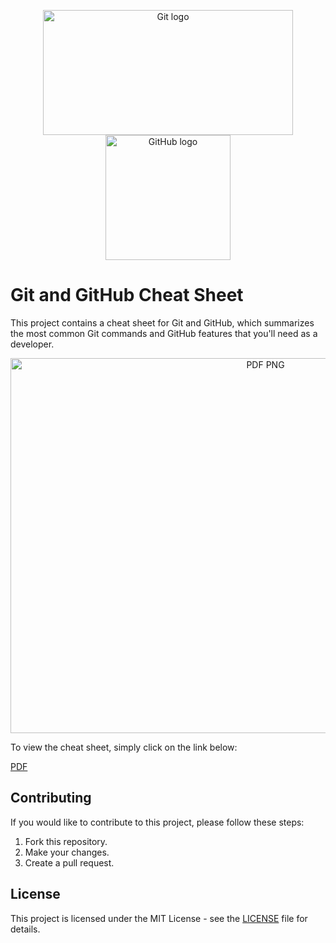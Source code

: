 <p align="center">
  <img src="https://upload.wikimedia.org/wikipedia/commons/thumb/e/e0/Git-logo.svg/1280px-Git-logo.svg.png" alt="Git logo" width="400" height="200">
  <img src="https://upload.wikimedia.org/wikipedia/commons/thumb/9/91/Octicons-mark-github.svg/1280px-Octicons-mark-github.svg.png" alt="GitHub logo" width="200" height="200">
</p>

# Git and GitHub Cheat Sheet

This project contains a cheat sheet for Git and GitHub, which summarizes the most common Git commands and GitHub features that you'll need as a developer.

<p align="center">
  <img src="https://github.com/sepidehkhakzad/Git_Github_Cheat_Sheet/blob/main/Github_Cheat_Sheet.png" alt="PDF PNG" width="800" height="600">
</p>

To view the cheat sheet, simply click on the link below:

[PDF](https://github.com/sepidehkhakzad/Git_Github_Cheat_Sheet/blob/main/Github_Cheat_Sheet.pdf)

## Contributing

If you would like to contribute to this project, please follow these steps:

1. Fork this repository.
2. Make your changes.
3. Create a pull request.

## License

This project is licensed under the MIT License - see the [LICENSE](LICENSE) file for details.

